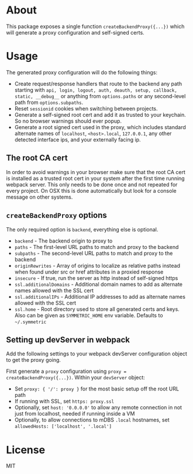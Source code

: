 # About

This package exposes a single function `createBackendProxy({...})` which will generate a proxy configuration and self-signed certs.

# Usage

The generated proxy configuration will do the following things:

* Create request/response handlers that route to the backend any path starting with `api, login, logout, auth, deauth, setup, callback, static, __debug__` or anything from `options.paths` or any second-level path from `options.subpaths`.
* Reset `sessionid` cookies when switching between projects.
* Generate a self-signed root cert and add it as trusted to your keychain. So no browser warnings should ever popup.
* Generate a root signed cert used in the proxy, which includes standard alternate names of `localhost`, `<host>.local`, `127.0.0.1`, any other detected interface ips, and your externally facing ip.

## The root CA cert

In order to avoid warnings in your browser make sure that the root CA cert is installed as a trusted root cert in your system after the first time running webpack server. This only needs to be done once and not repeated for every project. On OSX this is done automatically but look for a console message on other systems.

## `createBackendProxy` options

The only required option is `backend`, everything else is optional.

* `backend` - The backend origin to proxy to
* `paths` - The first-level URL paths to match and proxy to the backend
* `subpaths` - The second-level URL paths to match and proxy to the backend
* `originRewrites` - Array of origins to localize as relative paths instead when found under src or href attributes in a proxied response
* `insecure` - If true, run the server as http instead of self-signed https
* `ssl.additionalDomains` - Additional domain names to add as alternate names allowed with the SSL cert
* `ssl.additionalIPs` - Additional IP addresses to add as alternate names allowed with the SSL cert
* `ssl.home` - Root directory used to store all generated certs and keys. Also can be given as `SYMMETRIC_HOME` env variable. Defaults to `~/.symmetric`

## Setting up devServer in webpack

Add the following settings to your webpack devServer configuration object to get the proxy going.

First generate a `proxy` configuration using `proxy = createBackendProxy({...})`. Within your `devServer` object:

* Set `proxy: { '/': proxy }` for the most basic setup off the root URL path
* If running with SSL, set `https: proxy.ssl`
* Optionally, set `host: '0.0.0.0'` to allow any remote connection in not just from localhost, needed if running inside a VM
* Optionally, to allow connections to mDBS `.local` hostnames, set `allowedHosts: ['localhost', '.local']`

# License

MIT
